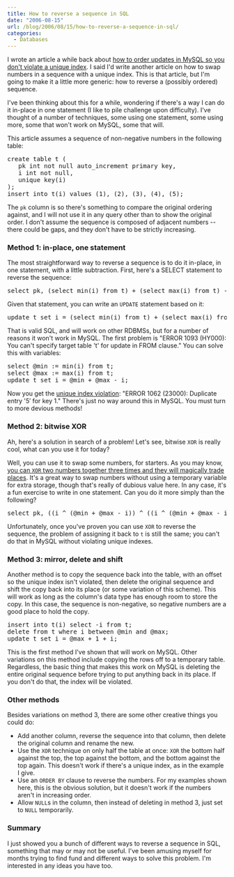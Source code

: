 ```yaml
---
title: How to reverse a sequence in SQL
date: "2006-08-15"
url: /blog/2006/08/15/how-to-reverse-a-sequence-in-sql/
categories:
  - Databases
---
```

I wrote an article a while back about [how to order updates in MySQL so you don't violate a unique index][1]. I said I'd write another article on how to swap numbers in a sequence with a unique index. This is that article, but I'm going to make it a little more generic: how to reverse a (possibly ordered) sequence.

I've been thinking about this for a while, wondering if there's a way I can do it in-place in one statement (I like to pile challenge upon difficulty). I've thought of a number of techniques, some using one statement, some using more, some that won't work on MySQL, some that will.

This article assumes a sequence of non-negative numbers in the following table:

<pre>create table t (
   pk int not null auto_increment primary key,
   i int not null,
   unique key(i)
);
insert into t(i) values (1), (2), (3), (4), (5);</pre>

The `pk` column is so there's something to compare the original ordering against, and I will not use it in any query other than to show the original order. I don't assume the sequence is composed of adjacent numbers -- there could be gaps, and they don't have to be strictly increasing.

### Method 1: in-place, one statement

The most straightforward way to reverse a sequence is to do it in-place, in one statement, with a little subtraction. First, here's a SELECT statement to reverse the sequence:

<pre>select pk, (select min(i) from t) + (select max(i) from t) - i from t;</pre>

Given that statement, you can write an `UPDATE` statement based on it:

<pre>update t set i = (select min(i) from t) + (select max(i) from t) - i;</pre>

That is valid SQL, and will work on other RDBMSs, but for a number of reasons it won't work in MySQL. The first problem is "ERROR 1093 (HY000): You can't specify target table 't' for update in FROM clause." You can solve this with variables:

<pre>select @min := min(i) from t;
select @max := max(i) from t;
update t set i = @min + @max - i;</pre>

Now you get the [unique index violation][2]: "ERROR 1062 (23000): Duplicate entry '5&#8242; for key 1." There's just no way around this in MySQL. You must turn to more devious methods!

### Method 2: bitwise XOR

Ah, here's a solution in search of a problem! Let's see, bitwise `XOR` is really cool, what can you use it for today?

Well, you can use it to swap some numbers, for starters. As you may know, [you can `XOR` two numbers together three times and they will magically trade places][3]. It's a great way to swap numbers without using a temporary variable for extra storage, though that's really of dubious value here. In any case, it's a fun exercise to write in one statement. Can you do it more simply than the following?

<pre>select pk, ((i ^ (@min + @max - i)) ^ ((i ^ (@min + @max - i)) ^ (@min + @max - i))) from t;</pre>

Unfortunately, once you've proven you can use `XOR` to reverse the sequence, the problem of assigning it back to `t` is still the same; you can't do that in MySQL without violating unique indexes.

### Method 3: mirror, delete and shift

Another method is to copy the sequence back into the table, with an offset so the unique index isn't violated, then delete the original sequence and shift the copy back into its place (or some variation of this scheme). This will work as long as the column's data type has enough room to store the copy. In this case, the sequence is non-negative, so negative numbers are a good place to hold the copy. 
<pre>insert into t(i) select -i from t;
delete from t where i between @min and @max;
update t set i = @max + 1 + i;</pre>

This is the first method I've shown that will work on MySQL. Other variations on this method include copying the rows off to a temporary table. Regardless, the basic thing that makes this work on MySQL is deleting the entire original sequence before trying to put anything back in its place. If you don't do that, the index will be violated.

### Other methods

Besides variations on method 3, there are some other creative things you could do:

*   Add another column, reverse the sequence into that column, then delete the original column and rename the new.
*   Use the `XOR` technique on only half the table at once: `XOR` the bottom half against the top, the top against the bottom, and the bottom against the top again. This doesn't work if there's a unique index, as in the example I give.
*   Use an `ORDER BY` clause to reverse the numbers. For my examples shown here, this is the obvious solution, but it doesn't work if the numbers aren't in increasing order.
*   Allow `NULL`s in the column, then instead of deleting in method 3, just set to `NULL` temporarily.

### Summary

I just showed you a bunch of different ways to reverse a sequence in SQL, something that may or may not be useful. I've been amusing myself for months trying to find fund and different ways to solve this problem. I'm interested in any ideas you have too.

 [1]: /blog/2006/06/16/how-to-avoid-unique-index-violations-on-updates-in-mysql/
 [2]: /blog/2006/06/16/how-to-avoid-unique-index-violations-on-updates-in-mysql/
 [3]: /blog/2005/09/28/bitwise-arithmetic/

